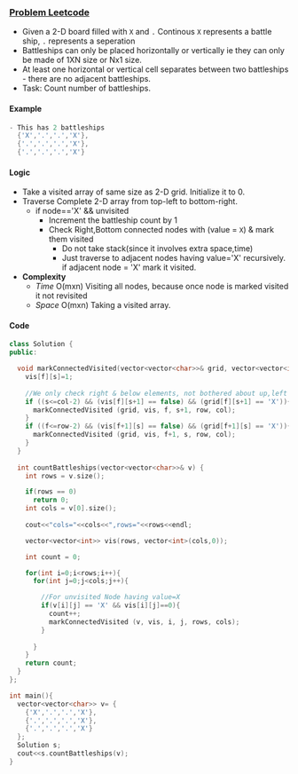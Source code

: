 ### [Problem Leetcode](https://leetcode.com/problems/battleships-in-a-board/)
- Given a 2-D board filled with `X` and `.` Continous `X` represents a battle ship, `.` represents a seperation
- Battleships can only be placed horizontally or vertically ie they can only be made of 1XN size or Nx1 size.
- At least one horizontal or vertical cell separates between two battleships - there are no adjacent battleships.
- Task: Count number of battleships.
#### Example
```c
- This has 2 battleships
  {'X','.','.','X'},
  {'.','.','.','X'},
  {'.','.','.','X'}
```

#### Logic
- Take a visited array of same size as 2-D grid. Initialize it to 0.
- Traverse Complete 2-D array from top-left to bottom-right.
  - if node=='X' && unvisited
    - Increment the battleship count by 1
    - Check Right,Bottom connected nodes with (value = `X`) & mark them visited
      - Do not take stack(since it involves extra space,time)
      - Just traverse to adjacent nodes having value='X' recursively. if adjacent node = 'X' mark it visited.
- **Complexity**
  - *Time* O(mxn) Visiting all nodes, because once node is marked visited it not revisited
  - *Space* O(mxn) Taking a visited array.    
   
#### Code   
```c++
class Solution {
public:

  void markConnectedVisited(vector<vector<char>>& grid, vector<vector<int>>& vis, int f, int s, int row, int col){
    vis[f][s]=1;
    
    //We only check right & below elements, not bothered about up,left
    if ((s<=col-2) && (vis[f][s+1] == false) && (grid[f][s+1] == 'X')){ //Right Element
      markConnectedVisited (grid, vis, f, s+1, row, col);
    }
    if ((f<=row-2) && (vis[f+1][s] == false) && (grid[f+1][s] == 'X')){ //Below element
      markConnectedVisited (grid, vis, f+1, s, row, col);
    }
  }
  
  int countBattleships(vector<vector<char>>& v) {
    int rows = v.size();

    if(rows == 0)
      return 0;
    int cols = v[0].size();
    
    cout<<"cols="<<cols<<",rows="<<rows<<endl;

    vector<vector<int>> vis(rows, vector<int>(cols,0));

    int count = 0;

    for(int i=0;i<rows;i++){
      for(int j=0;j<cols;j++){

        //For unvisited Node having value=X
        if(v[i][j] == 'X' && vis[i][j]==0){
          count++;
          markConnectedVisited (v, vis, i, j, rows, cols);
        }
        
      }
    }
    return count;
  }
};

int main(){
  vector<vector<char>> v= {
    {'X','.','.','X'},
    {'.','.','.','X'},
    {'.','.','.','X'}
  };
  Solution s;
  cout<<s.countBattleships(v);
}

```
